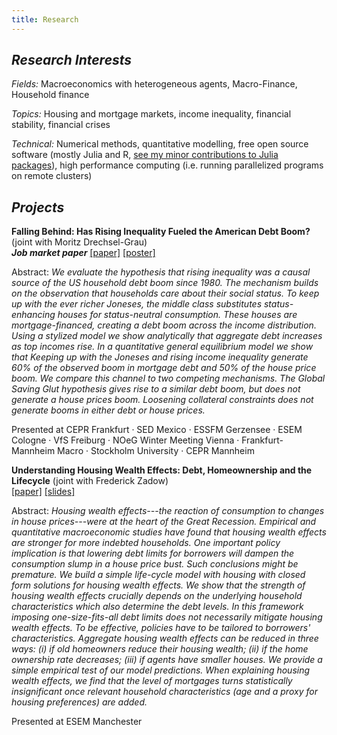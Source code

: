 ```yaml
---
title: Research
---
```


## _Research Interests_

_Fields:_ Macroeconomics with heterogeneous agents, Macro-Finance, Household finance

_Topics:_ Housing and mortgage markets, income inequality, financial stability, financial crises

_Technical:_ Numerical methods, quantitative modelling, free open source software (mostly Julia and R, [see my minor contributions to Julia packages](https://github.com/search?q=is%3Apr+author%3Agreimel+type%3Apr&type=Issues)), high performance computing (i.e. running parallelized programs on remote clusters)

## _Projects_

**Falling Behind: Has Rising Inequality Fueled the American Debt Boom?** (joint with Moritz Drechsel-Grau)  
**_Job market paper_** [[paper]](https://gitlab.com/drechsel-grau-greimel/public/builds/artifacts/master/raw/falling-behind/paper/falling-behind-paper.pdf?job=compile_pdf_slides)
[[poster]](/static/poster.pdf)

Abstract:
_We evaluate the hypothesis that rising inequality was a causal source of the US
household debt boom since 1980. The mechanism builds on the observation that
households care about their social status. To keep up with the ever richer Joneses,
the middle class substitutes status-enhancing houses for status-neutral consumption.
These houses are mortgage-financed, creating a debt boom across the income distribution.
Using a stylized model we show analytically that aggregate debt increases as
top incomes rise. In a quantitative general equilibrium model we show that Keeping
up with the Joneses and rising income inequality generate 60% of the observed boom
in mortgage debt and 50% of the house price boom. We compare this channel to two
competing mechanisms. The Global Saving Glut hypothesis gives rise to a similar debt
boom, but does not generate a house prices boom. Loosening collateral constraints
does not generate booms in either debt or house prices._

Presented at CEPR Frankfurt · SED Mexico · ESSFM Gerzensee · ESEM Cologne · VfS Freiburg · NOeG Winter Meeting Vienna · Frankfurt-Mannheim Macro · Stockholm University · CEPR Mannheim

**Understanding Housing Wealth Effects: Debt, Homeownership and the Lifecycle** (joint with Frederick Zadow)  
[[paper]](https://gitlab.com/greimel-zadow/public/builds/artifacts/master/raw/housing-wealth-effects/paper/paper.pdf?job=compile_pdfs)
[[slides]](https://gitlab.com/greimel-zadow/public/builds/artifacts/master/raw/housing-wealth-effects/slides/slides.pdf?job=compile_pdfs)

Abstract:
_Housing wealth effects---the reaction of consumption to changes in house prices---were at the heart of the Great Recession. Empirical and quantitative macroeconomic studies have found that housing wealth effects are stronger for more indebted households. One important policy implication is that lowering debt limits for borrowers will dampen the consumption slump in a house price bust. Such conclusions might be premature. We build a simple life-cycle model with housing with closed form solutions for housing wealth effects. We show that the strength of housing wealth effects crucially depends on the underlying household characteristics which also determine the debt levels. In this framework imposing one-size-fits-all debt limits does not necessarily mitigate housing wealth effects. To be effective, policies have to be tailored to borrowers' characteristics. Aggregate housing wealth effects can be reduced in three ways: (i) if old homeowners reduce their housing wealth; (ii) if the home ownership rate decreases; (iii) if agents have smaller houses. We provide a simple empirical test of our model predictions. When explaining housing wealth effects, we find that the level of mortgages turns statistically insignificant once relevant household characteristics (age and a proxy for housing preferences) are added._

Presented at ESEM Manchester